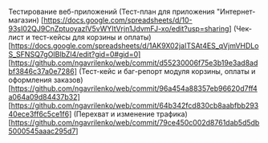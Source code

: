 Тестирование веб-приложений
(Тест-план для приложения "Интернет-магазин)
[https://docs.google.com/spreadsheets/d/10-93sI02QJ9CnZptuoyazlV5vWYItVrjn1JdvmFJ-xo/edit?usp=sharing]
(Чек-лист и тест-кейсы для корзины и оплаты)
[https://docs.google.com/spreadsheets/d/1AK9X02jaITSAt4ES_qVjmVHDLoS_SFNSQ7gOIBlbZl4/edit?gid=0#gid=0]
[https://github.com/ngavrilenko/web/commit/d55230006f75e3b19e3ad8adbf3846c37a0e7286]
(Тест-кейс и баг-репорт модуля корзины, оплаты и оформления заказов)
[https://github.com/ngavrilenko/web/commit/96a454a88357eb96620d7ff4a064a09d84437b32]
[https://github.com/ngavrilenko/web/commit/64b342fcd830cb8aabfbb29340ece3ff6c5ce1f6]
(Перехват и изменение трафика)
[https://github.com/ngavrilenko/web/commit/79ce450c002d8761dab5d5db5000545aaac295d7]


